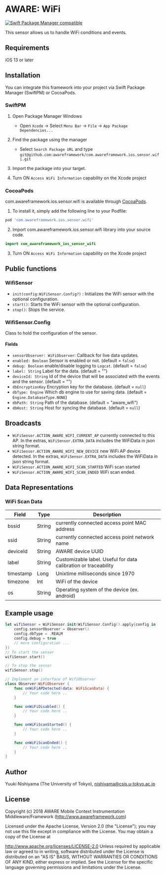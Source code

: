 # AWARE: WiFi

[![Swift Package Manager compatible](https://img.shields.io/badge/Swift%20Package%20Manager-compatible-brightgreen.svg)](https://github.com/apple/swift-package-manager)

This sensor allows us to handle WiFi conditions and events.

## Requirements
iOS 13 or later


## Installation

You can integrate this framework into your project via Swift Package Manager (SwiftPM) or CocoaPods.

### SwiftPM
1. Open Package Manager Windows
    * Open `Xcode` -> Select `Menu Bar` -> `File` -> `App Package Dependencies...` 

2. Find the package using the manager
    * Select `Search Package URL` and type `git@github.com:awareframework/com.awareframework.ios.sensor.wifi.git`

3. Import the package into your target.

4. Turn ON `Access WiFi Information` capability on the Xcode project

### CocoaPods

com.awareframework.ios.sensor.wifi is available through [CocoaPods](https://cocoapods.org). 

1. To install it, simply add the following line to your Podfile:

```ruby
pod 'com.awareframework.ios.sensor.wifi'
```

2. Import com.awareframework.ios.sensor.wifi library into your source code.
```swift
import com_awareframework_ios_sensor_wifi
```

3. Turn ON `Access WiFi Information` capability on the Xcode project

## Public functions

### WifiSensor

* `init(config:WiFiSensor.Config?)` : Initializes the WiFi sensor with the optional configuration.
* `start()`: Starts the WiFi sensor with the optional configuration.
* `stop()`: Stops the service.


### WifiSensor.Config

Class to hold the configuration of the sensor.

#### Fields

+ `sensorObserver: WiFiObserver`: Callback for live data updates.
+ `enabled: Boolean` Sensor is enabled or not. (default = `false`)
+ `debug: Boolean` enable/disable logging to `Logcat`. (default = `false`)
+ `label: String` Label for the data. (default = "")
+ `deviceId: String` Id of the device that will be associated with the events and the sensor. (default = "")
+ `dbEncryptionKey` Encryption key for the database. (default = `null`)
+ `dbType: Engine` Which db engine to use for saving data. (default = `Engine.DatabaseType.NONE`)
+ `dbPath: String` Path of the database. (default = "aware_wifi")
+ `dbHost: String` Host for syncing the database. (default = `null`)

## Broadcasts

+ `WiFiSensor.ACTION_AWARE_WIFI_CURRENT_AP` currently connected to this AP. In the extras, `WiFiSensor.EXTRA_DATA` includes the WiFiData in json string format.
+ `WiFiSensor.ACTION_AWARE_WIFI_NEW_DEVICE` new WiFi AP device detected. In the extras, `WiFiSensor.EXTRA_DATA` includes the WiFiData in json string format.
+ `WiFiSensor.ACTION_AWARE_WIFI_SCAN_STARTED` WiFi scan started
+ `WiFiSensor.ACTION_AWARE_WIFI_SCAN_ENDED` WiFi scan ended.

## Data Representations

### WiFi Scan Data

| Field     | Type   | Description                                                     |
| --------- | ------ | --------------------------------------------------------------- |
| bssid     | String | currently connected access point MAC address                    |
| ssid      | String | currently connected access point network name                   |
| deviceId  | String | AWARE device UUID                                               |
| label     | String | Customizable label. Useful for data calibration or traceability |
| timestamp | Long   | Unixtime milliseconds since 1970                                |
| timezone  | Int    | WiFi of the device                                              |
| os        | String | Operating system of the device (ex. android)                    |

## Example usage

```swift
let wifiSensor = WiFiSensor.init(WifiSensor.Config().apply{config in
    config.sensorObserver = Observer()
    config.dbType = .REALM
    config.debug = true
    // more configuration ...
})
// To start the sensor
wifiSensor.start()

// To stop the sensor
wifiSensor.stop()
```

```swift
// Implement an interface of WifiObserver
class Observer:WiFiObserver {
    func onWiFiAPDetected(data: WiFiScanData) {
        // Your code here ..
    }

    func onWiFiDisabled() {
        // Your code here ..
    }

    func onWiFiScanStarted() {
        // Your code here ..
    }

    func onWiFiScanEnded() {
        // Your code here ..
    }
}
```


## Author
Yuuki Nishiyama (The University of Tokyo), nishiyama@csis.u-tokyo.ac.jp


## License

Copyright (c) 2018 AWARE Mobile Context Instrumentation Middleware/Framework (http://www.awareframework.com)

Licensed under the Apache License, Version 2.0 (the "License"); you may not use this file except in compliance with the License. You may obtain a copy of the License at

http://www.apache.org/licenses/LICENSE-2.0 Unless required by applicable law or agreed to in writing, software distributed under the License is distributed on an "AS IS" BASIS, WITHOUT WARRANTIES OR CONDITIONS OF ANY KIND, either express or implied. See the License for the specific language governing permissions and limitations under the License.
